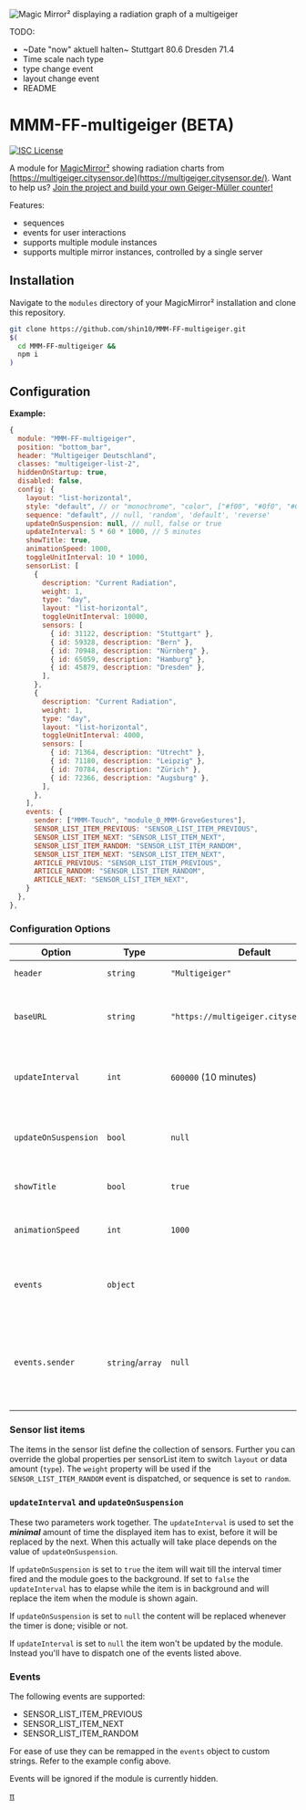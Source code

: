 ![Magic Mirror² displaying a radiation graph of a multigeiger](screenshot.gif)

TODO:

* ~Date "now" aktuell halten~ Stuttgart 80.6 Dresden 71.4
* Time scale nach type
* type change event
* layout change event
* README

# MMM-FF-multigeiger (BETA)

[![ISC License](https://img.shields.io/badge/license-ISC-blue.svg)](https://choosealicense.com/licenses/isc)

A module for [MagicMirror²](https://github.com/MichMich/MagicMirror) showing radiation charts from [https://multigeiger.citysensor.de](https://multigeiger.citysensor.de/).
Want to help us? [Join the project and build your own Geiger-Müller counter!](https://ecocurious.de/projekte/multigeiger-2/)

Features:

- sequences
- events for user interactions
- supports multiple module instances
- supports multiple mirror instances, controlled by a single server

## Installation

Navigate to the `modules` directory of your MagicMirror² installation and clone this repository.

```sh
git clone https://github.com/shin10/MMM-FF-multigeiger.git
$(
  cd MMM-FF-multigeiger &&
  npm i
)
```

## Configuration

**Example:**

```js
{
  module: "MMM-FF-multigeiger",
  position: "bottom_bar",
  header: "Multigeiger Deutschland",
  classes: "multigeiger-list-2",
  hiddenOnStartup: true,
  disabled: false,
  config: {
    layout: "list-horizontal",
    style: "default", // or "monochrome", "color", ["#f00", "#0f0", "#00f" ...]
    sequence: "default", // null, 'random', 'default', 'reverse'
    updateOnSuspension: null, // null, false or true
    updateInterval: 5 * 60 * 1000, // 5 minutes
    showTitle: true,
    animationSpeed: 1000,
    toggleUnitInterval: 10 * 1000,
    sensorList: [
      {
        description: "Current Radiation",
        weight: 1,
        type: "day",
        layout: "list-horizontal",
        toggleUnitInterval: 10000,
        sensors: [
          { id: 31122, description: "Stuttgart" },
          { id: 59328, description: "Bern" },
          { id: 70948, description: "Nürnberg" },
          { id: 65059, description: "Hamburg" },
          { id: 45879, description: "Dresden" },
        ],
      },
      {
        description: "Current Radiation",
        weight: 1,
        type: "day",
        layout: "list-horizontal",
        toggleUnitInterval: 4000,
        sensors: [
          { id: 71364, description: "Utrecht" },
          { id: 71180, description: "Leipzig" },
          { id: 70784, description: "Zürich" },
          { id: 72366, description: "Augsburg" },
        ],
      },
    ],
    events: {
      sender: ["MMM-Touch", "module_0_MMM-GroveGestures"],
      SENSOR_LIST_ITEM_PREVIOUS: "SENSOR_LIST_ITEM_PREVIOUS",
      SENSOR_LIST_ITEM_NEXT: "SENSOR_LIST_ITEM_NEXT",
      SENSOR_LIST_ITEM_RANDOM: "SENSOR_LIST_ITEM_RANDOM",
      SENSOR_LIST_ITEM_NEXT: "SENSOR_LIST_ITEM_NEXT",
      ARTICLE_PREVIOUS: "SENSOR_LIST_ITEM_PREVIOUS",
      ARTICLE_RANDOM: "SENSOR_LIST_ITEM_RANDOM",
      ARTICLE_NEXT: "SENSOR_LIST_ITEM_NEXT",
    }
  },
},
```

### Configuration Options

| **Option**           | **Type**         | **Default**                            | **Description**                                                                             |
| -------------------- | ---------------- | -------------------------------------- | ------------------------------------------------------------------------------------------- |
| `header`             | `string`         | `"Multigeiger"`                        | The module title.                                                                           |
| `baseURL`            | `string`         | `"https://multigeiger.citysensor.de/"` | Basically that. Doesn't have to be changed.                                                 |
| `updateInterval`     | `int`            | `600000` (10 minutes)                  | The duration of the update interval in ms or `null`.                                        |
| `updateOnSuspension` | `bool`           | `null`                                 | `null`, `false` or `true`. Further explanations below.                                      |
| `showTitle`          | `bool`           | `true`                                 | A boolean to show/hide the title.                                                           |
| `animationSpeed`     | `int`            | `1000`                                 | The duration of the page transition.                                                        |
| `events`             | `object`         |                                        | An object listing event constants to remap if necessary.                                    |
| `events.sender`      | `string`/`array` | `null`                                 | If this is set, only events sent by the modules with this `name` or `id` will be processed. |

### Sensor list items

The items in the sensor list define the collection of sensors. Further you can override the global properties per sensorList item to switch `layout` or data amount (`type`). The `weight` property will be used if the `SENSOR_LIST_ITEM_RANDOM` event is dispatched, or sequence is set to `random`.

### `updateInterval` and `updateOnSuspension`

These two parameters work together. The `updateInterval` is used to set the **_minimal_** amount of time the displayed item has to exist, before it will be replaced by the next. When this actually will take place depends on the value of `updateOnSuspension`.

If `updateOnSuspension` is set to `true` the item will wait till the interval timer fired and the module goes to the background. If set to `false` the `updateInterval` has to elapse while the item is in background and will replace the item when the module is shown again.

If `updateOnSuspension` is set to `null` the content will be replaced whenever the timer is done; visible or not.

If `updateInterval` is set to `null` the item won't be updated by the module. Instead you'll have to dispatch one of the events listed above.

### Events

The following events are supported:

- SENSOR_LIST_ITEM_PREVIOUS
- SENSOR_LIST_ITEM_NEXT
- SENSOR_LIST_ITEM_RANDOM

For ease of use they can be remapped in the `events` object to custom strings. Refer to the example config above.

Events will be ignored if the module is currently hidden.

[&pi;](https://www.youtube.com/watch?v=lQ1U3beoXAc)
